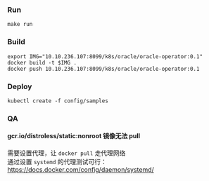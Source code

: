 ### Run

```shell
make run
```

### Build

```shell
export IMG="10.10.236.107:8099/k8s/oracle/oracle-operator:0.1"
docker build -t $IMG .
docker push 10.10.236.107:8099/k8s/oracle/oracle-operator:0.1
```

### Deploy

```shell
kubectl create -f config/samples
```

### QA

#### gcr.io/distroless/static:nonroot 镜像无法 pull

需要设置代理，让 `docker pull` 走代理网络  
通过设置 `systemd` 的代理测试可行：https://docs.docker.com/config/daemon/systemd/